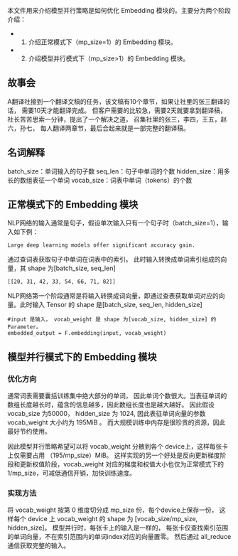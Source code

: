 本文件用来介绍模型并行策略是如何优化 Embedding 模块的。主要分为两个阶段介绍：
- 1. 介绍正常模式下（mp_size=1）的 Embedding 模块。
- 2. 介绍模型并行模式下（mp_size>1）的 Embedding 模块。

## 故事会
A翻译社接到一个翻译文稿的任务，该文稿有10个章节，如果让社里的张三翻译的话， 需要10天才能翻译完成。
但客户需要的比较急，需要2天就要拿到翻译稿，社长苦苦思索一分钟，提出了一个解决之道，
召集社里的张三，李四，王五，赵六，孙七， 每人翻译两章节，最后合起来就是一部完整的翻译稿。


## 名词解释
batch_size：单词输入的句子数
seq_len：句子中单词的个数
hidden_size：用多长的数组表征一个单词
vocab_size：词表中单词（tokens）的个数


## 正常模式下的 Embedding 模块
NLP网络的输入通常是句子，假设单次输入只有一个句子时（batch_size=1），输入如下例：
```
Large deep learning models offer significant accuracy gain.
```
通过查词表获取句子中单词在词表中的索引。 此时输入转换成单词索引组成的向量，其 shape 为[batch_size, seq_len]

```
[[20, 31, 42, 33, 54, 66, 71, 82]]
```

NLP网络第一个阶段通常是将输入转换成词向量，即通过查表获取单词对应的向量。此时输入 Tensor 的 shape 是[batch_size, seq_len, hidden_size]
```
#input 是输入， vocab_weight 是 shape 为[vocab_size, hidden_size] 的 Parameter。
embedded_output = F.embedding(input, vocab_weight)
```

## 模型并行模式下的 Embedding 模块
### 优化方向
通常词表需要囊括训练集中绝大部分的单词， 因此单词个数很大。当表征单词的数组长度越长时，蕴含的信息越多，因此数组长度也是越大越好。
因此假设 vocab_size 为50000， hidden_size 为 1024, 因此表征单词向量的参数 vocab_weight 大小约为 195MiB 。
而大规模训练中内存是很珍贵的资源，因此最好节约使用。

因此模型并行策略希望可以将 vocab_weight  分散到各个 device上，这样每张卡上仅需要占用 （195/mp_size）MiB。
这样实现的另一个好处是反向更新梯度阶段和更新权值阶段，vocab_weight 对应的梯度和权值大小也仅为正常模式下的 1/mp_size，可减低通信开销，加快训练速度。

### 实现方法
将 vocab_weight 按第 0 维度切分成 mp_size 份，每个device上保存一份， 这样每个 device 上 vocab_weight 的 shape 为 [vocab_size/mp_size, hidden_size]。
模型并行时，每张卡上的输入是一样的， 每张卡仅查找索引范围的单词向量，不在索引范围内的单词index对应的向量置零。
然后通过 all_reduce 通信获取完整的输入。

